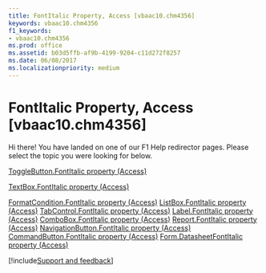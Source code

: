 ```yaml
---
title: FontItalic Property, Access [vbaac10.chm4356]
keywords: vbaac10.chm4356
f1_keywords:
- vbaac10.chm4356
ms.prod: office
ms.assetid: b03d5ffb-af9b-4199-9204-c11d272f8257
ms.date: 06/08/2017
ms.localizationpriority: medium
---
```



# FontItalic Property, Access [vbaac10.chm4356]

Hi there! You have landed on one of our F1 Help redirector pages. Please select the topic you were looking for below.

[ToggleButton.FontItalic property (Access)](https://msdn.microsoft.com/library/c0c2f257-832b-ebe2-a341-040adbbf1d3c%28Office.15%29.aspx)

[TextBox.FontItalic property (Access)](https://msdn.microsoft.com/library/f982c1ce-ad47-a05e-6b12-1eb51dbc0eb7%28Office.15%29.aspx)

[FormatCondition.FontItalic property (Access)](https://msdn.microsoft.com/library/eb7dceb1-ecfb-59b4-f810-28c2becd8a95%28Office.15%29.aspx)
[ListBox.FontItalic property (Access)](https://msdn.microsoft.com/library/0d7b2ec0-70a9-e325-2ff3-58f73d9654b3%28Office.15%29.aspx)
[TabControl.FontItalic property (Access)](https://msdn.microsoft.com/library/7147f297-b88b-c0b0-94eb-73977c1809ba%28Office.15%29.aspx)
[Label.FontItalic property (Access)](https://msdn.microsoft.com/library/7eac7678-1d06-668c-3b85-8a7142a066d4%28Office.15%29.aspx)
[ComboBox.FontItalic property (Access)](https://msdn.microsoft.com/library/57a1a671-1001-e614-ff10-8b5e7a16ca43%28Office.15%29.aspx)
[Report.FontItalic property (Access)](https://msdn.microsoft.com/library/e6cc9478-2bbd-6a80-daff-95e160bdcbe6%28Office.15%29.aspx)
[NavigationButton.FontItalic property (Access)](https://msdn.microsoft.com/library/e4975f8e-be04-8a18-df90-9974159820fb%28Office.15%29.aspx)
[CommandButton.FontItalic property (Access)](https://msdn.microsoft.com/library/a82d5e83-b892-a006-e68a-cda3c2c82d1d%28Office.15%29.aspx)
[Form.DatasheetFontItalic property (Access)](https://msdn.microsoft.com/library/32fe51fa-ee36-2fc3-bb72-e61a4b43c19c%28Office.15%29.aspx)

[!include[Support and feedback](~/includes/feedback-boilerplate.md)]
